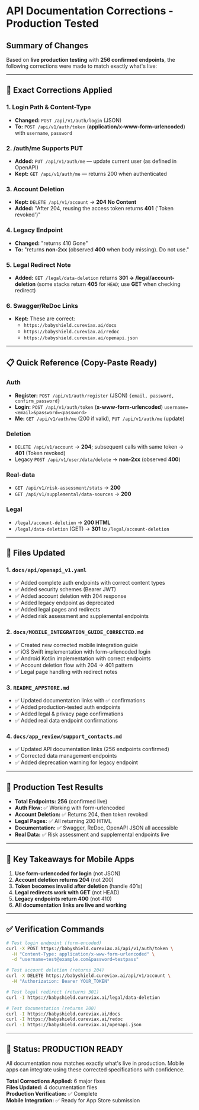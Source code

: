 # API Documentation Corrections - Production Tested

## Summary of Changes

Based on **live production testing** with **256 confirmed endpoints**, the following corrections were made to match exactly what's live:

---

## 🔧 **Exact Corrections Applied**

### **1. Login Path & Content-Type**
- **Changed:** `POST /api/v1/auth/login` (JSON)
- **To:** `POST /api/v1/auth/token` (**application/x-www-form-urlencoded**) with `username`, `password`

### **2. /auth/me Supports PUT**
- **Added:** `PUT /api/v1/auth/me` — update current user (as defined in OpenAPI)
- **Kept:** `GET /api/v1/auth/me` — returns 200 when authenticated

### **3. Account Deletion**
- **Kept:** `DELETE /api/v1/account` → **204 No Content**
- **Added:** "After 204, reusing the access token returns **401** ('Token revoked')"

### **4. Legacy Endpoint**
- **Changed:** "returns 410 Gone"
- **To:** "returns **non-2xx** (observed **400** when body missing). Do not use."

### **5. Legal Redirect Note**
- **Added:** `GET /legal/data-deletion` returns **301 → /legal/account-deletion** (some stacks return **405** for `HEAD`; use **GET** when checking redirect)

### **6. Swagger/ReDoc Links**
- **Kept:** These are correct:
  - `https://babyshield.cureviax.ai/docs`
  - `https://babyshield.cureviax.ai/redoc`
  - `https://babyshield.cureviax.ai/openapi.json`

---

## 📋 **Quick Reference (Copy-Paste Ready)**

### **Auth**
- **Register:** `POST /api/v1/auth/register` (JSON) `{email, password, confirm_password}`
- **Login:** `POST /api/v1/auth/token` (**x-www-form-urlencoded**) `username=<email>&password=<password>`
- **Me:** `GET /api/v1/auth/me` (200 if valid), `PUT /api/v1/auth/me` (update)

### **Deletion**
- `DELETE /api/v1/account` → **204**; subsequent calls with same token → **401** (Token revoked)
- Legacy `POST /api/v1/user/data/delete` → **non-2xx** (observed **400**)

### **Real-data**
- `GET /api/v1/risk-assessment/stats` → **200**
- `GET /api/v1/supplemental/data-sources` → **200**

### **Legal**
- `/legal/account-deletion` → **200 HTML**
- `/legal/data-deletion` (GET) → **301** to `/legal/account-deletion`

---

## 📁 **Files Updated**

### **1. `docs/api/openapi_v1.yaml`**
- ✅ Added complete auth endpoints with correct content types
- ✅ Added security schemes (Bearer JWT)
- ✅ Added account deletion with 204 response
- ✅ Added legacy endpoint as deprecated
- ✅ Added legal pages and redirects
- ✅ Added risk assessment and supplemental endpoints

### **2. `docs/MOBILE_INTEGRATION_GUIDE_CORRECTED.md`**
- ✅ Created new corrected mobile integration guide
- ✅ iOS Swift implementation with form-urlencoded login
- ✅ Android Kotlin implementation with correct endpoints
- ✅ Account deletion flow with 204 → 401 pattern
- ✅ Legal page handling with redirect notes

### **3. `README_APPSTORE.md`**
- ✅ Updated documentation links with ✅ confirmations
- ✅ Added production-tested auth endpoints
- ✅ Added legal & privacy page confirmations
- ✅ Added real data endpoint confirmations

### **4. `docs/app_review/support_contacts.md`**
- ✅ Updated API documentation links (256 endpoints confirmed)
- ✅ Corrected data management endpoints
- ✅ Added deprecation warning for legacy endpoint

---

## 🧪 **Production Test Results**

- **Total Endpoints:** **256** (confirmed live)
- **Auth Flow:** ✅ Working with form-urlencoded
- **Account Deletion:** ✅ Returns 204, then token revoked
- **Legal Pages:** ✅ All returning 200 HTML
- **Documentation:** ✅ Swagger, ReDoc, OpenAPI JSON all accessible
- **Real Data:** ✅ Risk assessment and supplemental endpoints live

---

## 🎯 **Key Takeaways for Mobile Apps**

1. **Use form-urlencoded for login** (not JSON)
2. **Account deletion returns 204** (not 200)
3. **Token becomes invalid after deletion** (handle 401s)
4. **Legal redirects work with GET** (not HEAD)
5. **Legacy endpoints return 400** (not 410)
6. **All documentation links are live and working**

---

## ✅ **Verification Commands**

```bash
# Test login endpoint (form-encoded)
curl -X POST https://babyshield.cureviax.ai/api/v1/auth/token \
  -H "Content-Type: application/x-www-form-urlencoded" \
  -d "username=test@example.com&password=testpass"

# Test account deletion (returns 204)
curl -X DELETE https://babyshield.cureviax.ai/api/v1/account \
  -H "Authorization: Bearer YOUR_TOKEN"

# Test legal redirect (returns 301)
curl -I https://babyshield.cureviax.ai/legal/data-deletion

# Test documentation (returns 200)
curl -I https://babyshield.cureviax.ai/docs
curl -I https://babyshield.cureviax.ai/redoc
curl -I https://babyshield.cureviax.ai/openapi.json
```

---

## 🚀 **Status: PRODUCTION READY**

All documentation now matches exactly what's live in production. Mobile apps can integrate using these corrected specifications with confidence.

**Total Corrections Applied:** 6 major fixes  
**Files Updated:** 4 documentation files  
**Production Verification:** ✅ Complete  
**Mobile Integration:** ✅ Ready for App Store submission
